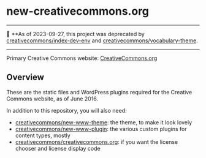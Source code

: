 # new-creativecommons.org

----

🛑 **As of 2023-09-27, this project was deprecated by
[creativecommons/index-dev-env][index-dev-env] and
[creativecommons/vocabulary-theme][vocab-theme].

[index-dev-env]: https://github.com/creativecommons/index-dev-env
[vocab-theme]: https://github.com/creativecommons/vocabulary-theme

----


Primary Creative Commons website: [CreativeCommons.org][creativecommons]

[creativecommons]:https://creativecommons.org/


## Overview

These are the static files and WordPress plugins required for the Creative
Commons website, as of June 2016.

In addition to this repository, you will also need:
- [creativecommons/new-www-theme][theme]: the theme, to make it look lovely
- [creativecommons/new-www-plugin][plugin]: the various custom plugins for
  content types, mostly
- [creativecommons/creativecommons.org][licenses]: if you want the license
  chooser and license display code

[theme]:https://github.com/creativecommons/new-www-theme
[plugin]:https://github.com/creativecommons/new-www-plugin
[licenses]:https://github.com/creativecommons/creativecommons.org
